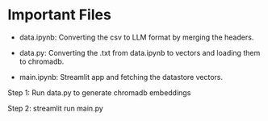 # Important Files

- data.ipynb: Converting the csv to LLM format by merging the headers.

- data.py: Converting the .txt from data.ipynb to vectors and loading them to chromadb.

- main.ipynb: Streamlit app and fetching the datastore vectors.


Step 1:
Run data.py to generate chromadb embeddings

Step 2:
streamlit run main.py